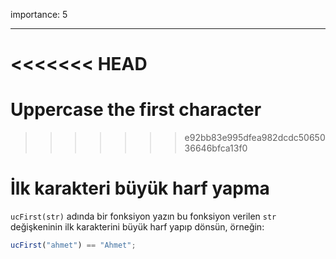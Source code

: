 importance: 5

---

<<<<<<< HEAD
=======
# Uppercase the first character
>>>>>>> e92bb83e995dfea982dcdc5065036646bfca13f0

# İlk karakteri büyük harf yapma

`ucFirst(str)` adında bir fonksiyon yazın bu fonksiyon verilen `str` değişkeninin ilk karakterini büyük harf yapıp dönsün, örneğin:

```js
ucFirst("ahmet") == "Ahmet";
```
